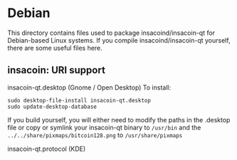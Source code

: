 
Debian
====================
This directory contains files used to package insacoind/insacoin-qt
for Debian-based Linux systems. If you compile insacoind/insacoin-qt yourself, there are some useful files here.

## insacoin: URI support ##


insacoin-qt.desktop  (Gnome / Open Desktop)
To install:

	sudo desktop-file-install insacoin-qt.desktop
	sudo update-desktop-database

If you build yourself, you will either need to modify the paths in
the .desktop file or copy or symlink your insacoin-qt binary to `/usr/bin`
and the `../../share/pixmaps/bitcoin128.png` to `/usr/share/pixmaps`

insacoin-qt.protocol (KDE)

